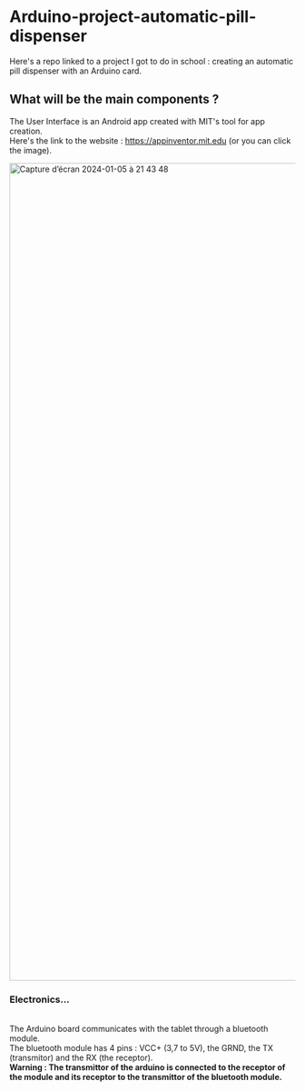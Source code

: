 # Arduino-project-automatic-pill-dispenser
Here's a repo linked to a project I got to do in school : creating an automatic pill dispenser with an Arduino card. 

## What will be the main components ? 

The User Interface is an Android app created with MIT's tool for app creation.
<br>Here's the link to the website : https://appinventor.mit.edu (or you can click the image).

<a href="https://appinventor.mit.edu"><img width="1440" alt="Capture d’écran 2024-01-05 à 21 43 48" src="https://github.com/thatgirlAm/Arduino-project-automatic-pill-dispenser/assets/117035426/944cea22-fe22-448a-bf61-1e4c73783e15" ></a>

### Electronics...
<br>The Arduino board communicates with the tablet through a bluetooth module. 
<br>The bluetooth module has 4 pins : VCC+ (3,7 to 5V), the GRND, the TX (transmitor) and the RX (the receptor).
<br><b>Warning : The transmittor of the arduino is connected to the receptor of the module and its receptor to the transmittor of the bluetooth module.</b>




